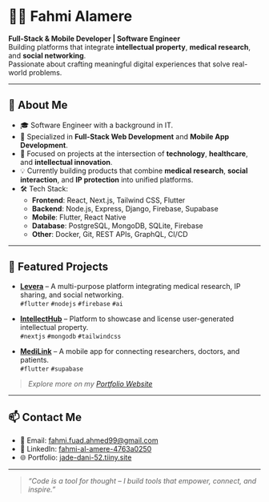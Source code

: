 # 👨‍💻 Fahmi Alamere

**Full-Stack & Mobile Developer | Software Engineer**  
Building platforms that integrate **intellectual property**, **medical research**, and **social networking**.  
Passionate about crafting meaningful digital experiences that solve real-world problems.  

---

## 🚀 About Me

- 🎓 Software Engineer with a background in IT.
- 🔧 Specialized in **Full-Stack Web Development** and **Mobile App Development**.
- 🧠 Focused on projects at the intersection of **technology**, **healthcare**, and **intellectual innovation**.
- 💡 Currently building products that combine **medical research**, **social interaction**, and **IP protection** into unified platforms.
- 🛠️ Tech Stack:
  - **Frontend**: React, Next.js, Tailwind CSS, Flutter
  - **Backend**: Node.js, Express, Django, Firebase, Supabase
  - **Mobile**: Flutter, React Native
  - **Database**: PostgreSQL, MongoDB, SQLite, Firebase
  - **Other**: Docker, Git, REST APIs, GraphQL, CI/CD

---

## 📂 Featured Projects

- **[Levera](#)** – A multi-purpose platform integrating medical research, IP sharing, and social networking.  
  `#flutter` `#nodejs` `#firebase` `#ai`

- **[IntellectHub](#)** – Platform to showcase and license user-generated intellectual property.  
  `#nextjs` `#mongodb` `#tailwindcss`

- **[MediLink](#)** – A mobile app for connecting researchers, doctors, and patients.  
  `#flutter` `#supabase`

> *Explore more on my [Portfolio Website](https://jade-dani-52.tiiny.site/)*

---

## 📫 Contact Me

- 📧 Email: fahmi.fuad.ahmed99@gmail.com  
- 💼 LinkedIn: [fahmi-al-amere-4763a0250](https://www.linkedin.com/in/fahmi-al-amere-4763a0250/)  
- 🌐 Portfolio: [jade-dani-52.tiiny.site](https://jade-dani-52.tiiny.site/)

---

> *“Code is a tool for thought – I build tools that empower, connect, and inspire.”*
